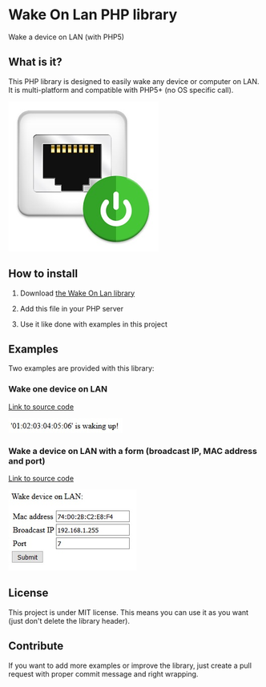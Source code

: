 # Wake On Lan PHP library
Wake a device on LAN (with PHP5)


## What is it?

This PHP library is designed to easily wake any device or computer on LAN.
It is multi-platform and compatible with PHP5+ (no OS specific call).


<img src="images/wakeOnLan.jpg" width="300">


## How to install

1) Download <a target="_blank" href="https://github.com/QuentinCG/Wake-On-Lan/blob/master/utils/wakeOnLan.php">the Wake On Lan library</a>

2) Add this file in your PHP server

3) Use it like done with examples in this project


## Examples

Two examples are provided with this library:

### Wake one device on LAN
<a target="_blank" href="https://github.com/QuentinCG/Wake-On-Lan/blob/master/examples/BasicWakeDeviceOnLan/index.php">Link to source code</a>

<img src="images/basicExample.jpg">


### Wake a device on LAN with a form (broadcast IP, MAC address and port)
<a target="_blank" href="https://github.com/QuentinCG/Wake-On-Lan/blob/master/examples/WakeDeviceOnLanGui/index.php">Link to source code</a>

<img src="images/guiExample.jpg">


## License

This project is under MIT license. This means you can use it as you want (just don't delete the library header).


## Contribute

If you want to add more examples or improve the library, just create a pull request with proper commit message and right wrapping.
